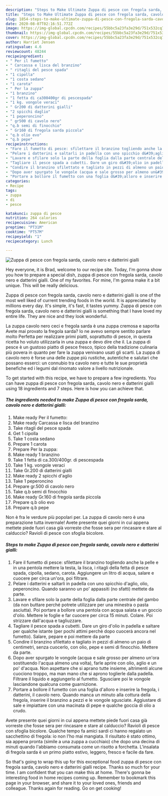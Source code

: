 ```yaml
---
description: "Steps to Make Ultimate Zuppa di pesce con fregola sarda, cavolo nero e datterini gialli"
title: "Steps to Make Ultimate Zuppa di pesce con fregola sarda, cavolo nero e datterini gialli"
slug: 1854-steps-to-make-ultimate-zuppa-di-pesce-con-fregola-sarda-cavolo-nero-e-datterini-gialli
date: 2020-08-07T02:16:51.772Z
image: https://img-global.cpcdn.com/recipes/55bbc5a23fa3e29d/751x532cq70/zuppa-di-pesce-con-fregola-sarda-cavolo-nero-e-datterini-gialli-recipe-main-photo.jpg
thumbnail: https://img-global.cpcdn.com/recipes/55bbc5a23fa3e29d/751x532cq70/zuppa-di-pesce-con-fregola-sarda-cavolo-nero-e-datterini-gialli-recipe-main-photo.jpg
cover: https://img-global.cpcdn.com/recipes/55bbc5a23fa3e29d/751x532cq70/zuppa-di-pesce-con-fregola-sarda-cavolo-nero-e-datterini-gialli-recipe-main-photo.jpg
author: Harriet Jensen
ratingvalue: 4.6
reviewcount: 48244
recipeingredient:
- " Per il fumetto"
- " Carcassa e lisca del branzino"
- " ritagli del pesce spada"
- "1 cipolla"
- "1 costa sedano"
- "1 carota"
- " Per la zuppa"
- "1 branzino"
- "1 fetta di ca300400gr di pescespada"
- "1 kg. vongole veraci"
- " Gr200 di datterini gialli"
- "2 spicchi daglio"
- "1 peperoncino"
- " gr500 di cavolo nero"
- "q.b semi di finocchio"
- " Gr160 di fregola sarda piccola"
- "q.b olio evo"
- "q.b pepe"
recipeinstructions:
- "Fare il fumetto di pesce: sfilettare il branzino togliendo anche la pelle e in una pentola mettere la testa, la lisca, i ritagli della fetta di pesce spada, cipolla, sedano, carota. Aggiungere un litro di acqua, salare e cuocere per circa un&#39;ora, poi filtrare."
- "Pelare i datterini e saltarli in padella con uno spicchio d&#39;aglio, olio, peperoncino. Quando saranno un po&#39; appassiti (no sfatti) mettete da parte."
- "Lavare e sfilare solo la parte della foglia dalla parte centrale del gambo (da non buttare perché potrete utilizzare per una minestra o pasta asciutta). Poi portare a bollore una pentola con acqua salata e un goccio d&#39;olio. Mettere le foglie e far cuocere per circa 15 minuti. Colare. Poi strizzare dall&#39;acqua e tagliuzzare."
- "Tagliare il pesce spada a cubetti. Dare un giro d&#39;olio in padella e saltare per qualche istante (per pochi attimi perchè dopo cuocerà ancora nel fumetto). Salare, pepare e poi mettere da parte"
- "Condire il branzino sfilettato e tagliato in pezzi di almeno un paio di centimetri, senza cuocerlo, con olio, pepe e semi di finocchio. Mettere da parte."
- "Dopo aver spurgato le vongole (acqua e sale grosso per almeno un&#39;ora sostituendo l&#39;acqua almeno una volta), farle aprire con olio, aglio e un po&#39; d&#39;acqua. Non aspettare che si aprano tutte insieme, altrimenti alcune cuociono troppo, ma man mano che si aprono toglierle dalla padella. Filtrare il liquido e aggiungerlo al fumetto. Sgusciare poi le vongole lasciandone qualcuna come guarnizione."
- "Portare a bollore il fumetto con una foglia d&#39;alloro e inserire la fregola, i datterini, il cavolo nero. Quando manca un minuto alla cottura della fregola, inserire il branzino a pezzi e le vongole sgusciate. Aggiustare di sale e impiattare con una macinata di pepe e qualche goccia di olio a crudo."
categories:
- Recipe
tags:
- zuppa
- di
- pesce

katakunci: zuppa di pesce 
nutrition: 264 calories
recipecuisine: American
preptime: "PT31M"
cooktime: "PT57M"
recipeyield: "1"
recipecategory: Lunch

---
```



![Zuppa di pesce con fregola sarda, cavolo nero e datterini gialli](https://img-global.cpcdn.com/recipes/55bbc5a23fa3e29d/751x532cq70/zuppa-di-pesce-con-fregola-sarda-cavolo-nero-e-datterini-gialli-recipe-main-photo.jpg)

Hey everyone, it is Brad, welcome to our recipe site. Today, I'm gonna show you how to prepare a special dish, zuppa di pesce con fregola sarda, cavolo nero e datterini gialli. One of my favorites. For mine, I'm gonna make it a bit unique. This will be really delicious.

Zuppa di pesce con fregola sarda, cavolo nero e datterini gialli is one of the most well liked of current trending foods in the world. It is appreciated by millions every day. It's simple, it's fast, it tastes yummy. Zuppa di pesce con fregola sarda, cavolo nero e datterini gialli is something that I have loved my entire life. They are nice and they look wonderful.

La zuppa cavolo nero ceci e fregola sarda è una zuppa cremosa e saporita Avete mai provato la fregola sarda? Io ne avevo sempre sentito parlare molto Perfetta per realizzare primi piatti, soprattutto di pesce, in questa ricetta ho voluto utilizzarla in una zuppa e devo dire che il. La zuppa di pesce è un gustoso piatto di pesce fresco, tipico della tradizione culinaria più povera in quanto per fare la zuppa venivano usati gli scarti. La zuppa di cavolo nero è forse una delle zuppe più rustiche, autentiche e salutari che possano esserci: un connubio tra cavolo nero e tutte le sue proprietà benefiche ed i legumi dal rinomato valore a livello nutrizionale.


To get started with this recipe, we have to prepare a few ingredients. You can have zuppa di pesce con fregola sarda, cavolo nero e datterini gialli using 18 ingredients and 7 steps. Here is how you can achieve that.

<!--inarticleads1-->

##### The ingredients needed to make Zuppa di pesce con fregola sarda, cavolo nero e datterini gialli:

1. Make ready  Per il fumetto:
1. Make ready  Carcassa e lisca del branzino
1. Take  ritagli del pesce spada
1. Get 1 cipolla
1. Take 1 costa sedano
1. Prepare 1 carota
1. Prepare  Per la zuppa:
1. Make ready 1 branzino
1. Take 1 fetta di ca.300/400gr. di pescespada
1. Take 1 kg. vongole veraci
1. Take  Gr.200 di datterini gialli
1. Make ready 2 spicchi d&#39;aglio
1. Take 1 peperoncino
1. Prepare  gr.500 di cavolo nero
1. Take q.b semi di finocchio
1. Make ready  Gr.160 di fregola sarda piccola
1. Prepare q.b olio evo
1. Prepare q.b pepe


Non è fra le verdure più popolari per. La zuppa di cavolo nero è una preparazione tutta invernale! Avete presente quei giorni in cui appena mettete piede fuori casa già vorreste che fosse sera per rincasare e stare al calduccio? Ravioli di pesce con sfoglia bicolore. 

<!--inarticleads2-->

##### Steps to make Zuppa di pesce con fregola sarda, cavolo nero e datterini gialli:

1. Fare il fumetto di pesce: sfilettare il branzino togliendo anche la pelle e in una pentola mettere la testa, la lisca, i ritagli della fetta di pesce spada, cipolla, sedano, carota. Aggiungere un litro di acqua, salare e cuocere per circa un&#39;ora, poi filtrare.
1. Pelare i datterini e saltarli in padella con uno spicchio d&#39;aglio, olio, peperoncino. Quando saranno un po&#39; appassiti (no sfatti) mettete da parte.
1. Lavare e sfilare solo la parte della foglia dalla parte centrale del gambo (da non buttare perché potrete utilizzare per una minestra o pasta asciutta). Poi portare a bollore una pentola con acqua salata e un goccio d&#39;olio. Mettere le foglie e far cuocere per circa 15 minuti. Colare. Poi strizzare dall&#39;acqua e tagliuzzare.
1. Tagliare il pesce spada a cubetti. Dare un giro d&#39;olio in padella e saltare per qualche istante (per pochi attimi perchè dopo cuocerà ancora nel fumetto). Salare, pepare e poi mettere da parte
1. Condire il branzino sfilettato e tagliato in pezzi di almeno un paio di centimetri, senza cuocerlo, con olio, pepe e semi di finocchio. Mettere da parte.
1. Dopo aver spurgato le vongole (acqua e sale grosso per almeno un&#39;ora sostituendo l&#39;acqua almeno una volta), farle aprire con olio, aglio e un po&#39; d&#39;acqua. Non aspettare che si aprano tutte insieme, altrimenti alcune cuociono troppo, ma man mano che si aprono toglierle dalla padella. Filtrare il liquido e aggiungerlo al fumetto. Sgusciare poi le vongole lasciandone qualcuna come guarnizione.
1. Portare a bollore il fumetto con una foglia d&#39;alloro e inserire la fregola, i datterini, il cavolo nero. Quando manca un minuto alla cottura della fregola, inserire il branzino a pezzi e le vongole sgusciate. Aggiustare di sale e impiattare con una macinata di pepe e qualche goccia di olio a crudo.


Avete presente quei giorni in cui appena mettete piede fuori casa già vorreste che fosse sera per rincasare e stare al calduccio? Ravioli di pesce con sfoglia bicolore. Qualche tempo fa amici sardi ci hanno regalato un sacchettino di fregola: io non l&#39;ho mai mangiata. Il risultato è stato ottimo, sia appena pronta (simile a una zuppa a cucchiaio) che dopo una decina di minuti quando l&#39;abbiamo consumata come un risotto a forchetta. L&#39;insalata di fregola sarda è un primo piatto estivo, leggero, fresco e facile da fare. 

So that's going to wrap this up for this exceptional food zuppa di pesce con fregola sarda, cavolo nero e datterini gialli recipe. Thanks so much for your time. I am confident that you can make this at home. There's gonna be interesting food in home recipes coming up. Remember to bookmark this page in your browser, and share it to your loved ones, friends and colleague. Thanks again for reading. Go on get cooking!
